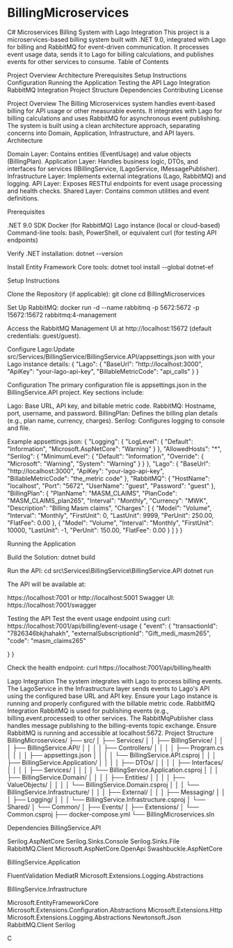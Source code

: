 # BillingMicroservices

C# Microservices Billing System with Lago Integration
This project is a microservices-based billing system built with .NET 9.0, integrated with Lago for billing and RabbitMQ for event-driven communication. It processes event usage data, sends it to Lago for billing calculations, and publishes events for other services to consume.
Table of Contents

Project Overview
Architecture
Prerequisites
Setup Instructions
Configuration
Running the Application
Testing the API
Lago Integration
RabbitMQ Integration
Project Structure
Dependencies
Contributing
License

Project Overview
The Billing Microservices system handles event-based billing for API usage or other measurable events. It integrates with Lago for billing calculations and uses RabbitMQ for asynchronous event publishing. The system is built using a clean architecture approach, separating concerns into Domain, Application, Infrastructure, and API layers.
Architecture

Domain Layer: Contains entities (EventUsage) and value objects (BillingPlan).
Application Layer: Handles business logic, DTOs, and interfaces for services (IBillingService, ILagoService, IMessagePublisher).
Infrastructure Layer: Implements external integrations (Lago, RabbitMQ) and logging.
API Layer: Exposes RESTful endpoints for event usage processing and health checks.
Shared Layer: Contains common utilities and event definitions.

Prerequisites

.NET 9.0 SDK
Docker (for RabbitMQ)
Lago instance (local or cloud-based)
Command-line tools: bash, PowerShell, or equivalent
curl (for testing API endpoints)

Verify .NET installation:
dotnet --version

Install Entity Framework Core tools:
dotnet tool install --global dotnet-ef

Setup Instructions

Clone the Repository (if applicable):
git clone <repository-url>
cd BillingMicroservices



Set Up RabbitMQ:
docker run -d --name rabbitmq -p 5672:5672 -p 15672:15672 rabbitmq:4-management

Access the RabbitMQ Management UI at http://localhost:15672 (default credentials: guest/guest).

Configure Lago:Update src/Services/BillingService/BillingService.API/appsettings.json with your Lago instance details:
{
  "Lago": {
    "BaseUrl": "http://localhost:3000",
    "ApiKey": "your-lago-api-key",
    "BillableMetricCode": "api_calls"
  }
}



Configuration
The primary configuration file is appsettings.json in the BillingService.API project. Key sections include:

Lago: Base URL, API key, and billable metric code.
RabbitMQ: Hostname, port, username, and password.
BillingPlan: Defines the billing plan details (e.g., plan name, currency, charges).
Serilog: Configures logging to console and file.

Example appsettings.json:
{
  "Logging": {
    "LogLevel": {
      "Default": "Information",
      "Microsoft.AspNetCore": "Warning"
    }
  },
  "AllowedHosts": "*",
  "Serilog": {
    "MinimumLevel": {
      "Default": "Information",
      "Override": {
        "Microsoft": "Warning",
        "System": "Warning"
      }
    }
  },
  "Lago": {
    "BaseUrl": "http://localhost:3000",
    "ApiKey": "your-lago-api-key",
    "BillableMetricCode": "the_metric code"
  },
  "RabbitMQ": {
    "HostName": "localhost",
    "Port": "5672",
    "UserName": "guest",
    "Password": "guest"
  },
  "BillingPlan": {
    "PlanName": "MASM_CLAIMS",
    "PlanCode": "MASM_CLAIMS_plan265",
    "Interval": "Monthly",
    "Currency": "MWK",
    "Description": "Billing Masm claims",
    "Charges": [
      {
        "Model": "Volume",
        "Interval": "Monthly",
        "FirstUnit": 0,
        "LastUnit": 9999,
        "PerUnit": 250.00,
        "FlatFee": 0.00
      },
      {
        "Model": "Volume",
        "Interval": "Monthly",
        "FirstUnit": 10000,
        "LastUnit": -1,
        "PerUnit": 150.00,
        "FlatFee": 0.00
      }
    ]
  }
}

Running the Application

Build the Solution:
dotnet build


Run the API:
cd src\Services\BillingService\BillingService.API
dotnet run

The API will be available at:

https://localhost:7001 or http://localhost:5001
Swagger UI: https://localhost:7001/swagger



Testing the API
Test the event usage endpoint using curl:
https://localhost:7001/api/billing/event-usage
 {
  "event": {
    "transactionId": "7826346bkjhahakh",
    "externalSubscriptionId": "Gift_medi_masm265",
    "code": "masm_claims265"
    
  }
}

Check the health endpoint:
curl https://localhost:7001/api/billing/health

Lago Integration
The system integrates with Lago to process billing events. The LagoService in the Infrastructure layer sends events to Lago's API using the configured base URL and API key. Ensure your Lago instance is running and properly configured with the billable metric code.
RabbitMQ Integration
RabbitMQ is used for publishing events (e.g., billing.event.processed) to other services. The RabbitMqPublisher class handles message publishing to the billing-events topic exchange. Ensure RabbitMQ is running and accessible at localhost:5672.
Project Structure
BillingMicroservices/
├── src/
│   ├── Services/
│   │   ├── BillingService/
│   │   │   ├── BillingService.API/
│   │   │   │   ├── Controllers/
│   │   │   │   ├── Program.cs
│   │   │   │   ├── appsettings.json
│   │   │   │   └── BillingService.API.csproj
│   │   │   ├── BillingService.Application/
│   │   │   │   ├── DTOs/
│   │   │   │   ├── Interfaces/
│   │   │   │   ├── Services/
│   │   │   │   └── BillingService.Application.csproj
│   │   │   ├── BillingService.Domain/
│   │   │   │   ├── Entities/
│   │   │   │   ├── ValueObjects/
│   │   │   │   └── BillingService.Domain.csproj
│   │   │   └── BillingService.Infrastructure/
│   │   │       ├── External/
│   │   │       ├── Messaging/
│   │   │       ├── Logging/
│   │   │       └── BillingService.Infrastructure.csproj
│   └── Shared/
│       └── Common/
│           ├── Events/
│           ├── Extensions/
│           └── Common.csproj
├── docker-compose.yml
└── BillingMicroservices.sln

Dependencies
BillingService.API

Serilog.AspNetCore
Serilog.Sinks.Console
Serilog.Sinks.File
RabbitMQ.Client
Microsoft.AspNetCore.OpenApi
Swashbuckle.AspNetCore

BillingService.Application

FluentValidation
MediatR
Microsoft.Extensions.Logging.Abstractions

BillingService.Infrastructure

Microsoft.EntityFrameworkCore
Microsoft.Extensions.Configuration.Abstractions
Microsoft.Extensions.Http
Microsoft.Extensions.Logging.Abstractions
Newtonsoft.Json
RabbitMQ.Client
Serilog

C
